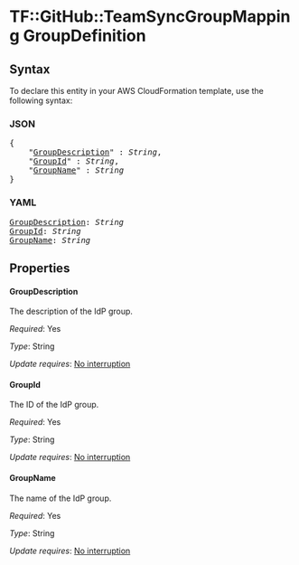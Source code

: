 # TF::GitHub::TeamSyncGroupMapping GroupDefinition

## Syntax

To declare this entity in your AWS CloudFormation template, use the following syntax:

### JSON

<pre>
{
    "<a href="#groupdescription" title="GroupDescription">GroupDescription</a>" : <i>String</i>,
    "<a href="#groupid" title="GroupId">GroupId</a>" : <i>String</i>,
    "<a href="#groupname" title="GroupName">GroupName</a>" : <i>String</i>
}
</pre>

### YAML

<pre>
<a href="#groupdescription" title="GroupDescription">GroupDescription</a>: <i>String</i>
<a href="#groupid" title="GroupId">GroupId</a>: <i>String</i>
<a href="#groupname" title="GroupName">GroupName</a>: <i>String</i>
</pre>

## Properties

#### GroupDescription

The description of the IdP group.

_Required_: Yes

_Type_: String

_Update requires_: [No interruption](https://docs.aws.amazon.com/AWSCloudFormation/latest/UserGuide/using-cfn-updating-stacks-update-behaviors.html#update-no-interrupt)

#### GroupId

The ID of the IdP group.

_Required_: Yes

_Type_: String

_Update requires_: [No interruption](https://docs.aws.amazon.com/AWSCloudFormation/latest/UserGuide/using-cfn-updating-stacks-update-behaviors.html#update-no-interrupt)

#### GroupName

The name of the IdP group.

_Required_: Yes

_Type_: String

_Update requires_: [No interruption](https://docs.aws.amazon.com/AWSCloudFormation/latest/UserGuide/using-cfn-updating-stacks-update-behaviors.html#update-no-interrupt)

